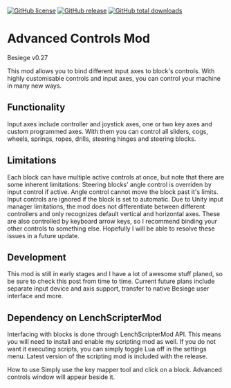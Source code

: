 [![GitHub license](https://img.shields.io/github/license/lench4991/AdvancedControlsMod.svg)](https://github.com/lench4991/AdvancedControlsMod/blob/master/LICENSE.md)
[![GitHub release](https://img.shields.io/github/release/lench4991/AdvancedControlsMod.svg)](https://github.com/lench4991/AdvancedControlsMod/releases)
[![GitHub total downloads](https://img.shields.io/github/downloads/lench4991/AdvancedControlsMod/total.svg)](https://github.com/lench4991/AdvancedControlsMod/releases)

# Advanced Controls Mod
Besiege v0.27

This mod allows you to bind different input axes to block's controls.
With highly customisable controls and input axes, you can control your machine in many new ways.

## Functionality
Input axes include controller and joystick axes, one or two key axes and custom programmed axes.
With them you can control all sliders, cogs, wheels, springs, ropes, drills, steering hinges and steering blocks.

## Limitations
Each block can have multiple active controls at once, but note that there are some inherent limitations:
Steering blocks' angle control is overriden by input control if active.
Angle control cannot move the block past it's limits.
Input controls are ignored if the block is set to automatic.
Due to Unity input manager limitations, the mod does not differentiate between different controllers and only recognizes default vertical and horizontal axes.
These are also controlled by keyboard arrow keys, so I recommend binding your other controls to something else.
Hopefully I will be able to resolve these issues in a future update.

## Development
This mod is still in early stages and I have a lot of awesome stuff planed, so be sure to check this post from time to time.
Current future plans include separate input device and axis support, transfer to native Besiege user interface and more.

## Dependency on LenchScripterMod
Interfacing with blocks is done through LenchScripterMod API. This means you will need to install and enable my scripting mod as well.
If you do not want it executing scripts, you can simply toggle Lua off in the settings menu.
Latest version of the scripting mod is included with the release.

How to use
Simply use the key mapper tool and click on a block. Advanced controls window will appear beside it.
